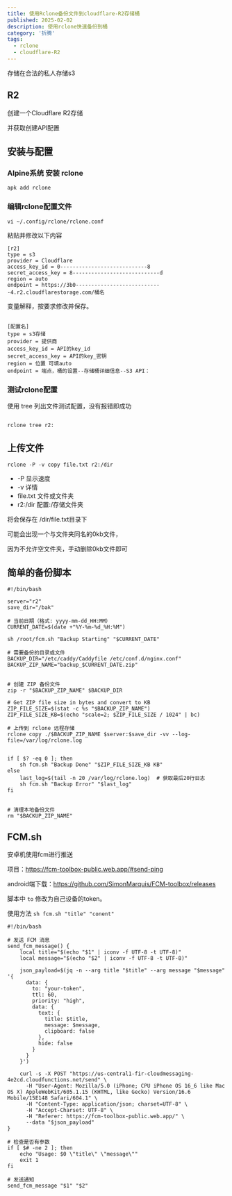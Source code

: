 ```yaml
---
title: 使用Rclone备份文件到cloudflare-R2存储桶
published: 2025-02-02
description: 使用rclone快速备份到桶
category: '折腾'
tags:
  - rclone
  - cloudflare-R2
---
```

存储在合法的私人存储s3

## R2

创建一个Cloudflare R2存储

并获取创建API配置

## 安装与配置

### Alpine系统 安装 rclone

```
apk add rclone
```

### 编辑rclone配置文件

```
vi ~/.config/rclone/rclone.conf
```

粘贴并修改以下内容

```
[r2]
type = s3
provider = Cloudflare
access_key_id = 0----------------------------8
secret_access_key = 8----------------------------d
region = auto
endpoint = https://3b0----------------------------4.r2.cloudflarestorage.com/桶名
```

变量解释，按要求修改并保存。

```

[配置名]
type = s3存储
provider = 提供商
access_key_id = API的key_id
secret_access_key = API的key_密钥
region = 位置 可填auto
endpoint = 端点，桶的设置--存储桶详细信息--S3 API：
```

### 测试rclone配置

使用 tree 列出文件测试配置，没有报错即成功

```

rclone tree r2:

```

## 上传文件

```
rclone -P -v copy file.txt r2:/dir
```

- -P 显示速度
- -v 详情
- file.txt 文件或文件夹
- r2:/dir 配置:/存储文件夹

将会保存在 /dir/file.txt目录下

可能会出现一个与文件夹同名的0kb文件，

因为不允许空文件夹，手动删除0kb文件即可

## 简单的备份脚本

```
#!/bin/bash

server="r2"
save_dir="/bak"

# 当前日期（格式: yyyy-mm-dd_HH:MM）
CURRENT_DATE=$(date +"%Y-%m-%d_%H:%M")

sh /root/fcm.sh "Backup Starting" "$CURRENT_DATE"

# 需要备份的目录或文件
BACKUP_DIR="/etc/caddy/Caddyfile /etc/conf.d/nginx.conf"
BACKUP_ZIP_NAME="backup_$CURRENT_DATE.zip"


# 创建 ZIP 备份文件
zip -r "$BACKUP_ZIP_NAME" $BACKUP_DIR

# Get ZIP file size in bytes and convert to KB
ZIP_FILE_SIZE=$(stat -c %s "$BACKUP_ZIP_NAME")
ZIP_FILE_SIZE_KB=$(echo "scale=2; $ZIP_FILE_SIZE / 1024" | bc)

# 上传到 rclone 远程存储
rclone copy ./$BACKUP_ZIP_NAME $server:$save_dir -vv --log-file=/var/log/rclone.log


if [ $? -eq 0 ]; then 
    sh fcm.sh "Backup Done" "$ZIP_FILE_SIZE_KB KB"
else
    last_log=$(tail -n 20 /var/log/rclone.log)  # 获取最后20行日志
    sh fcm.sh "Backup Error" "$last_log"
fi


# 清理本地备份文件
rm "$BACKUP_ZIP_NAME"

```

## FCM.sh

安卓机使用fcm进行推送

项目：https://fcm-toolbox-public.web.app/#send-ping

android端下载：https://github.com/SimonMarquis/FCM-toolbox/releases

脚本中 `to` 修改为自己设备的token。

使用方法 `sh fcm.sh "title" "conent"`

```
#!/bin/bash

# 发送 FCM 消息
send_fcm_message() {
    local title="$(echo "$1" | iconv -f UTF-8 -t UTF-8)"
    local message="$(echo "$2" | iconv -f UTF-8 -t UTF-8)"

    json_payload=$(jq -n --arg title "$title" --arg message "$message" '{
      data: {
        to: "your-token",
        ttl: 60,
        priority: "high",
        data: {
          text: {
            title: $title,
            message: $message,
            clipboard: false
          },
          hide: false
        }
      }
    }')

    curl -s -X POST "https://us-central1-fir-cloudmessaging-4e2cd.cloudfunctions.net/send" \
      -H "User-Agent: Mozilla/5.0 (iPhone; CPU iPhone OS 16_6 like Mac OS X) AppleWebKit/605.1.15 (KHTML, like Gecko) Version/16.6 Mobile/15E148 Safari/604.1" \
      -H "Content-Type: application/json; charset=UTF-8" \
      -H "Accept-Charset: UTF-8" \
      -H "Referer: https://fcm-toolbox-public.web.app/" \
      --data "$json_payload"
}

# 检查是否有参数
if [ $# -ne 2 ]; then
    echo "Usage: $0 \"title\" \"message\""
    exit 1
fi

# 发送通知
send_fcm_message "$1" "$2"
```
